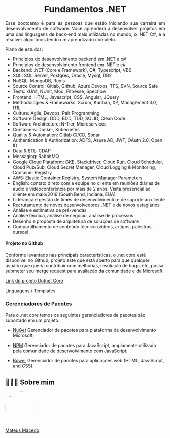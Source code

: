 <h1 align="center">
<img alt="Logikoz (Ruan Carlos CS) · GitHub" class="n3VNCb" src="https://camo.githubusercontent.com/541d28c38879b0ffa16c3304cf5b4d48137cb01babe8c7aab7fafbbbc15e713a/68747470733a2f2f7777772e6176656e67612e636f6d2f77702d636f6e74656e742f75706c6f6164732f323032302f31312f432d53686172702e706e67" data-noaft="1" jsname="HiaYvf" jsaction="load:XAeZkd;" style="width: 11.2221px; height: 4px; margin: 14.4px 0px;">
 <br>
 Fundamentos .NET
</h1>

<p align="justify">
Esse bootcamp é para as pessoas que estão iniciando sua carreira em desenvolvimento de software. Você aprenderá a desenvolver projetos em uma das linguagens de back-end mais utilizadas no mundo, o .NET C#, e a resolver algoritmos tendo um aprendizado completo.
</p>

Plano de estudos:

- Principios do desenvolvimento backend em .NET e c#
- Principios de desenvolvimento frontend em .NET e c#
- Backend: .NET (Core e Framework), C#, Typescript, VB6
- SQL: SQL Server, Postgres, Oracle, Mysql, DB2
- NoSQL: MongoDB, Redis
- Source Control: Gitlab, Github, Azure Devops, TFS, SVN, Source Safe
- Tests: xUnit, NUnit, Moq, Fitnesse, Specflow
- Frontend: HTML, Javascript, CSS, Angular, JQuery
- Methodologies & Frameworks: Scrum, Kanban, XP, Management 3.0, ITIL
- Culture: Agile, Devops, Pair Programming
- Software Design: DDD, BDD, TDD, SOLID, Clean Code
- Software Architecture: N-Tier, Microservices
- Containers: Docker, Kubernetes
- Quality & Automation: Gitlab CI/CD, Sonar
- Authentication & Authorization: ADFS, Azure AD, JWT, OAuth 2.0, Open ID
- Data & ETL: CDAP
- Messaging: RabbitMQ
- Google Cloud Plataform: GKE, Stackdriver, Cloud Run, Cloud Scheduler, Cloud Pub/Sub, Cloud Secret Manager, Cloud Logging & Monitoring, Container Registry
- AWS: Elastic Container Registry, System Manager Parameters
- English: contato direto com a equipe no cliente em reuniões diárias de áudio e videoconferência por mais de 2 anos. Visita presencial ao cliente em maio/2016 (South Bend, Indiana, EUA)
- Liderança e gestão de times de desenvolvimento e de suporte ao cliente
- Recrutamento de novos desenvolvedores .NET e de novos estagiários
- Análise e estimativa de pré-vendas
- Análise técnica, análise de negócio, análise de processos
- Desenho e proposta de arquitetura de soluções de software
- Compartilhamento de conteúdo técnico (videos, artigos, palestras, cursos)

#### Projeto no Github
Conforme levantado nas principais características, o .net core está disponível no Github, projeto este que está aberto para que qualquer usuário que queria contribuir com melhorias, resolução de bugs, etc, possa submeter seu merge request para avaliação da comunidade e da Microsoft.

[Link do projeto Dotnet Core](https://github.com/dotnet/core)

Linguagens / Templates


### Gerenciadores de Pacotes
Para o .net core temos os seguintes gerenciadores de pacotes são suportado em um projeto.

- [NuGet]()
Gerenciador de pacotes para plataforma de desenvolvimento Microsoft;

- [NPM]()
Gerenciador de pacotes para JavaScript, amplamente utilizado pela comunidade de desenvolvimento com JavaScript;

- [Bower]()
Gerenciador de pacotes para aplicações web (HTML, JavaScript, and CSS).

## 👨🏻‍🚀 Sobre mim
<a href="https://www.linkedin.com/in/mateus-macedo-937a32163/">
 <img style="border-radius:50%" width="100px; "src="https://avatars.githubusercontent.com/u/63172367?s=460&u=11fd26ea8a7f5663d7707d7ef254e4f8bfca1b05&v=4"/>
 <p>Mateus Macedo</p>
</a>

